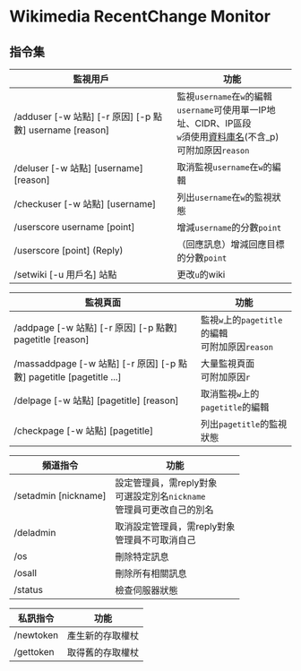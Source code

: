 # Wikimedia RecentChange Monitor

## 指令集
| 監視用戶 | 功能 |
| ---- | ---- |
| /adduser [-w 站點] [-r 原因] [-p 點數] username [reason] | 監視`username`在`w`的編輯<br>`username`可使用單一IP地址、CIDR、IP區段<br>`w`須使用[資料庫名](https://quarry.wmflabs.org/query/278)(不含_p)<br>可附加原因`reason` |
| /deluser [-w 站點] [username] [reason] | 取消監視`username`在`w`的編輯 |
| /checkuser [-w 站點] [username] | 列出`username`在`w`的監視狀態 |
| /userscore username [point] | 增減`username`的分數`point` |
| /userscore [point] (Reply) | （回應訊息）增減回應目標的分數`point` |
| /setwiki [-u 用戶名] 站點 | 更改`u`的wiki |

| 監視頁面 | 功能 |
| ---- | ---- |
| /addpage [-w 站點] [-r 原因] [-p 點數] pagetitle [reason] | 監視`w`上的`pagetitle`的編輯<br>可附加原因`reason` |
| /massaddpage [-w 站點] [-r 原因] [-p 點數] pagetitle [pagetitle ...] | 大量監視頁面<br>可附加原因`r` |
| /delpage [-w 站點] [pagetitle] [reason] | 取消監視`w`上的`pagetitle`的編輯 |
| /checkpage [-w 站點] [pagetitle] | 列出`pagetitle`的監視狀態 |

| 頻道指令 | 功能 |
| ------------- | ------------- |
| /setadmin [nickname] | 設定管理員，需reply對象<br>可選設定別名`nickname`<br>管理員可更改自己的別名 |
| /deladmin | 取消設定管理員，需reply對象<br>管理員不可取消自己 |
| /os | 刪除特定訊息 |
| /osall | 刪除所有相關訊息 |
| /status | 檢查伺服器狀態 |

| 私訊指令 | 功能 |
| ------------- | ------------- |
| /newtoken | 產生新的存取權杖 |
| /gettoken | 取得舊的存取權杖 |

